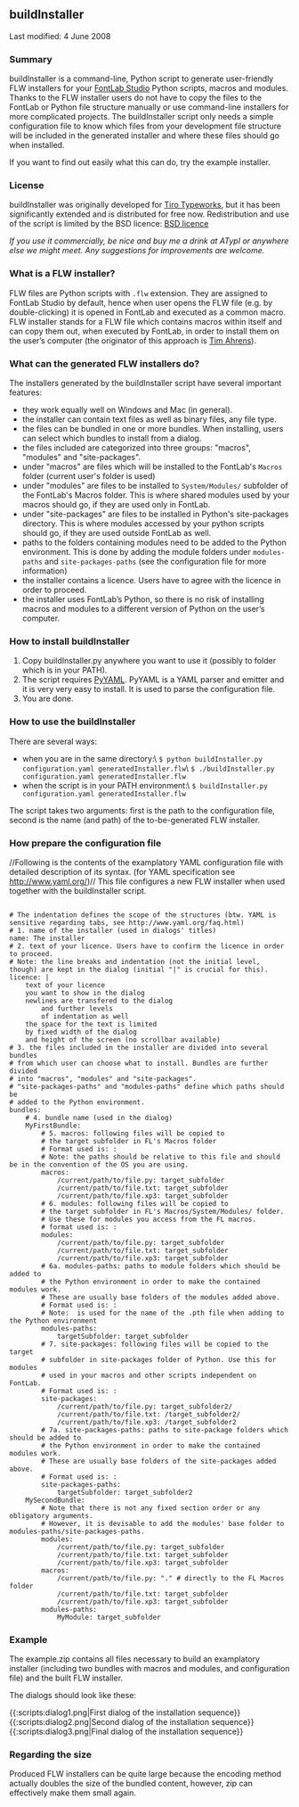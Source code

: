 ## buildInstaller ##

Last modified: 4 June 2008


### Summary ###

buildInstaller is a command-line, Python script to generate user-friendly FLW installers for your [FontLab Studio](http://fontlab.com) Python scripts, macros and modules. Thanks to the FLW installer users do not have to copy the files to the FontLab or Python file structure manually or use command-line installers for more complicated projects.
The buildInstaller script only needs a simple configuration file to know which files from your development file structure will be included in the generated installer and where these files should go when installed.

If you want to find out easily what this can do, try the example installer.


### License ###

buildInstaller was originally developed for [Tiro Typeworks](http://www.tiro.ca), but it has been significantly extended and is distributed for free now.
Redistribution and use of the script is limited by the BSD licence:
[BSD licence](http://creativecommons.org/licenses/BSD/)

*If you use it commercially, be nice and buy me a drink at ATypI or anywhere else we might meet. Any suggestions for improvements are welcome.*


### What is a FLW installer? ###

FLW files are Python scripts with ``.flw`` extension. They are assigned to FontLab Studio by default, hence when user opens the FLW file (e.g. by double-clicking) it is opened in FontLab and executed as a common macro. FLW installer stands for a FLW file which contains macros within itself and can copy them out, when executed by FontLab, in order to install them on the user’s computer (the originator of this approach is [Tim Ahrens](http://justanotherfoundry.com/)).


### What can the generated FLW installers do? ###

The installers generated by the buildInstaller script have several important features:
* they work equally well on Windows and Mac (in general).
* the installer can contain text files as well as binary files, any file type.
* the files can be bundled in one or more bundles. When installing, users can select which bundles to install from a dialog.
* the files included are categorized into three groups: "macros", "modules" and "site-packages".
* under "macros" are files which will be installed to the FontLab's ``Macros`` folder (current user's folder is used)
* under "modules" are files to be installed to ``System/Modules/`` subfolder of the FontLab's Macros folder. This is where shared modules used by your macros should go, if they are used only in FontLab.
* under "site-packages" are files to be installed in Python's site-packages directory. This is where modules accessed by your python scripts should go, if they are used outside FontLab as well.
* paths to the folders containing modules need to be added to the Python environment. This is done by adding the module folders under ``modules-paths`` and ``site-packages-paths`` (see the configuration file for more information)
* the installer contains a licence. Users have to agree with the licence in order to proceed.
* the installer uses FontLab’s Python, so there is no risk of installing macros and modules to a different version of Python on the user’s computer.


### How to install buildInstaller ###

1. Copy buildInstaller.py anywhere you want to use it (possibly to folder which is in your PATH).
2. The script requires [PyYAML](http://pyyaml.org/). PyYAML is a YAML parser and emitter and it is very very easy to install. It is used to parse the configuration file.
3. You are done.


### How to use the buildInstaller ###

There are several ways:
* when you are in the same directory:\\ ``$ python buildInstaller.py configuration.yaml generatedInstaller.flw``\\ ``$ ./buildInstaller.py configuration.yaml generatedInstaller.flw``
* when the script is in your PATH environment:\\ ``$ buildInstaller.py configuration.yaml generatedInstaller.flw``

The script takes two arguments: first is the path to the configuration file, second is the name (and path) of the to-be-generated FLW installer.


### How prepare the configuration file ###

//Following is the contents of the examplatory YAML configuration file with detailed description of its syntax. (for YAML specification see http://www.yaml.org/)//
This file configures a new FLW installer when used together with the buildInstaller script.

<code>
# The indentation defines the scope of the structures (btw. YAML is sensitive regarding tabs, see http://www.yaml.org/faq.html)
# 1. name of the installer (used in dialogs' titles)
name: The installer
# 2. text of your licence. Users have to confirm the licence in order to proceed.
# Note: the line breaks and indentation (not the initial level, though) are kept in the dialog (initial "|" is crucial for this).
licence: |
    text of your licence
    you want to show in the dialog
    newlines are transfered to the dialog
        and further levels
        of indentation as well
    the space for the text is limited
    by fixed width of the dialog
    and height of the screen (no scrollbar available)
# 3. the files included in the installer are divided into several bundles
# from which user can choose what to install. Bundles are further divided
# into "macros", "modules" and "site-packages".
# "site-packages-paths" and "modules-paths" define which paths should be
# added to the Python environment.
bundles:
    # 4. bundle name (used in the dialog)
    MyFirstBundle:
        # 5. macros: following files will be copied to
        # the target subfolder in FL's Macros folder
        # Format used is: <current path to file>: <target subfolder of the Macros folder when istalled>
        # Note: the paths should be relative to this file and should be in the convention of the OS you are using.
        macros:
            /current/path/to/file.py: target_subfolder
            /current/path/to/file.txt: target_subfolder
            /current/path/to/file.xp3: target_subfolder
        # 6. modules: following files will be copied to
        # the target subfolder in FL's Macros/System/Modules/ folder.
        # Use these for modules you access from the FL macros.
        # format used is: <current path to file>: <target subfolder of the Macros/System/Modules/ folder when istalled>
        modules:
            /current/path/to/file.py: target_subfolder
            /current/path/to/file.txt: target_subfolder
            /current/path/to/file.xp3: target_subfolder
        # 6a. modules-paths: paths to module folders which should be added to
        # the Python environment in order to make the contained modules work.
        # These are usually base folders of the modules added above.
        # Format used is: <path name>: <path to the folder>
        # Note: <path name> is used for the name of the .pth file when adding to the Python environment
        modules-paths:
            targetSubfolder: target_subfolder
        # 7. site-packages: following files will be copied to the target
        # subfolder in site-packages folder of Python. Use this for modules
        # used in your macros and other scripts independent on FontLab.
        # Format used is: <current path to file>: <target subfolder when istalled>
        site-packages:
            /current/path/to/file.py: target_subfolder2/
            /current/path/to/file.txt: /target_subfolder2/
            /current/path/to/file.xp3: /target_subfolder2
        # 7a. site-packages-paths: paths to site-package folders which should be added to
        # the Python environment in order to make the contained modules work.
        # These are usually base folders of the site-packages added above.
        # Format used is: <path name>: <path to the folder>
        site-packages-paths:
            targetSubfolder: target_subfolder2
    MySecondBundle:
        # Note that there is not any fixed section order or any obligatory arguments.
        # However, it is devisable to add the modules' base folder to modules-paths/site-packages-paths.
        modules:
            /current/path/to/file.py: target_subfolder
            /current/path/to/file.txt: target_subfolder
            /current/path/to/file.xp3: target_subfolder
        macros:
            /current/path/to/file.py: "." # directly to the FL Macros folder
            /current/path/to/file.txt: target_subfolder
            /current/path/to/file.xp3: target_subfolder
        modules-paths:
            MyModule: target_subfolder
</code>



### Example ###

The example.zip contains all files necessary to build an examplatory installer (including two bundles with macros and modules, and configuration file) and the built FLW installer.

The dialogs should look like these:

{{:scripts:dialog1.png|First dialog of the installation sequence}}
{{:scripts:dialog2.png|Second dialog of the installation sequence}}
{{:scripts:dialog3.png|Final dialog of the installation sequence}}


### Regarding the size ###

Produced FLW installers can be quite large because the encoding method actually doubles the size of the bundled content, however, zip can effectively make them small again.
